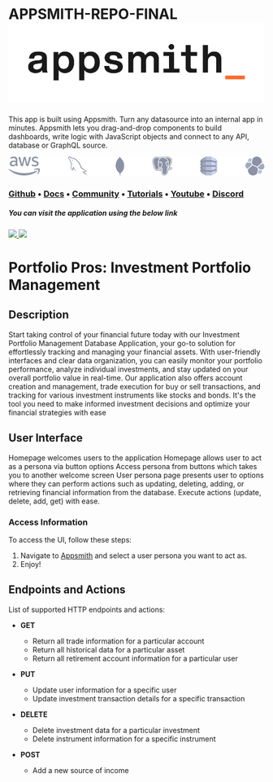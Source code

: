 # APPSMITH-REPO-FINAL![](https://raw.githubusercontent.com/appsmithorg/appsmith/release/static/appsmith_logo_primary.png)

This app is built using Appsmith. Turn any datasource into an internal app in minutes. Appsmith lets you drag-and-drop components to build dashboards, write logic with JavaScript objects and connect to any API, database or GraphQL source.

![](https://raw.githubusercontent.com/appsmithorg/appsmith/release/static/images/integrations.png)

### [Github](https://github.com/appsmithorg/appsmith) • [Docs](https://docs.appsmith.com/?utm_source=github&utm_medium=social&utm_content=appsmith_docs&utm_campaign=null&utm_term=appsmith_docs) • [Community](https://community.appsmith.com/) • [Tutorials](https://github.com/appsmithorg/appsmith/tree/update/readme#tutorials) • [Youtube](https://www.youtube.com/appsmith) • [Discord](https://discord.gg/rBTTVJp)

##### You can visit the application using the below link

###### [![](https://assets.appsmith.com/git-sync/Buttons.svg) ](http://localhost:8080/applications/661c56bc27b62c21c1b62a6d/pages/661c56bc27b62c21c1b62a70) [![](https://assets.appsmith.com/git-sync/Buttons2.svg)](http://localhost:8080/applications/661c56bc27b62c21c1b62a6d/pages/661c56bc27b62c21c1b62a70/edit)

# Portfolio Pros: Investment Portfolio Management 


## Description


Start taking control of your financial future today with our Investment Portfolio Management Database Application, your go-to solution for effortlessly tracking and managing your financial assets. With user-friendly interfaces and clear data organization, you can easily monitor your portfolio performance, analyze individual investments, and stay updated on your overall portfolio value in real-time. Our application also offers account creation and management, trade execution for buy or sell transactions, and tracking for various investment instruments like stocks and bonds. It's the tool you need to make informed investment decisions and optimize your financial strategies with ease


## User Interface


Homepage welcomes users to the application
Homepage allows user to act as a persona via button options
Access persona from buttons which takes you to another welcome screen
User persona page presents user to options where they can perform actions such as updating, deleting, adding, or retrieving financial information from the database.
Execute actions (update, delete, add, get) with ease.




### Access Information


To access the UI, follow these steps:
1. Navigate to [Appsmith](https://appsmith.com) and select a user persona you want to act as.
2. Enjoy!


## Endpoints and Actions


List of supported HTTP endpoints and actions:


- **GET**
  - Return all trade information for a particular account 
  - Return all historical data for a particular asset
  - Return all retirement account information for a particular user


- **PUT**
  - Update user information for a specific user 
  - Update investment transaction details for a specific transaction


- **DELETE**
  - Delete investment data for a particular investment
  - Delete instrument information for a specific instrument


- **POST**
  - Add a new source of income 
